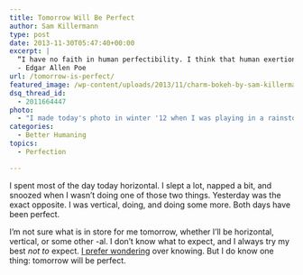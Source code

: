 ```yaml
---
title: Tomorrow Will Be Perfect
author: Sam Killermann
type: post
date: 2013-11-30T05:47:40+00:00
excerpt: |
  “I have no faith in human perfectibility. I think that human exertion will have no appreciable effect upon humanity. Man is now only more active - not more happy - nor more wise, than he was 6000 years ago.”
  - Edgar Allen Poe
url: /tomorrow-is-perfect/
featured_image: /wp-content/uploads/2013/11/charm-bokeh-by-sam-killermann.jpg
dsq_thread_id:
  - 2011664447
photo:
  - "I made today's photo in winter '12 when I was playing in a rainstorm in Hanapepe Valley."
categories:
  - Better Humaning
topics:
  - Perfection

---
```

I spent most of the day today horizontal. I slept a lot, napped a bit, and snoozed when I wasn&#8217;t doing one of those two things. Yesterday was the exact opposite. I was vertical, doing, and doing some more. Both days have been perfect.

I&#8217;m not sure what is in store for me tomorrow, whether I&#8217;ll be horizontal, vertical, or some other -al. I don&#8217;t know what to expect, and I always try my best _not to_ expect. [I prefer wondering][1] over knowing. But I do know one thing: tomorrow will be perfect.

 [1]: //i-miss-wondering/ "I Miss Wondering"